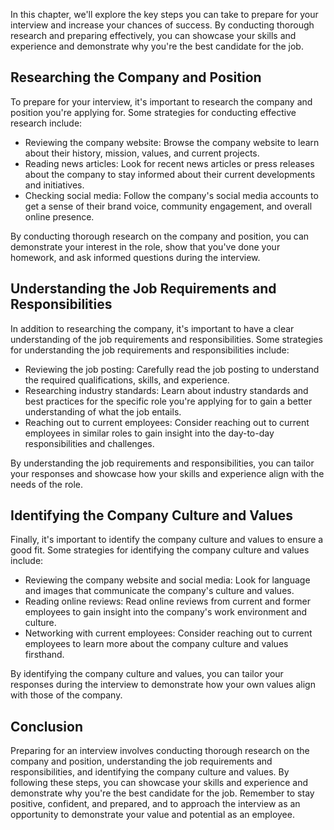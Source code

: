 
In this chapter, we'll explore the key steps you can take to prepare for your interview and increase your chances of success. By conducting thorough research and preparing effectively, you can showcase your skills and experience and demonstrate why you're the best candidate for the job.

Researching the Company and Position
------------------------------------

To prepare for your interview, it's important to research the company and position you're applying for. Some strategies for conducting effective research include:

* Reviewing the company website: Browse the company website to learn about their history, mission, values, and current projects.
* Reading news articles: Look for recent news articles or press releases about the company to stay informed about their current developments and initiatives.
* Checking social media: Follow the company's social media accounts to get a sense of their brand voice, community engagement, and overall online presence.

By conducting thorough research on the company and position, you can demonstrate your interest in the role, show that you've done your homework, and ask informed questions during the interview.

Understanding the Job Requirements and Responsibilities
-------------------------------------------------------

In addition to researching the company, it's important to have a clear understanding of the job requirements and responsibilities. Some strategies for understanding the job requirements and responsibilities include:

* Reviewing the job posting: Carefully read the job posting to understand the required qualifications, skills, and experience.
* Researching industry standards: Learn about industry standards and best practices for the specific role you're applying for to gain a better understanding of what the job entails.
* Reaching out to current employees: Consider reaching out to current employees in similar roles to gain insight into the day-to-day responsibilities and challenges.

By understanding the job requirements and responsibilities, you can tailor your responses and showcase how your skills and experience align with the needs of the role.

Identifying the Company Culture and Values
------------------------------------------

Finally, it's important to identify the company culture and values to ensure a good fit. Some strategies for identifying the company culture and values include:

* Reviewing the company website and social media: Look for language and images that communicate the company's culture and values.
* Reading online reviews: Read online reviews from current and former employees to gain insight into the company's work environment and culture.
* Networking with current employees: Consider reaching out to current employees to learn more about the company culture and values firsthand.

By identifying the company culture and values, you can tailor your responses during the interview to demonstrate how your own values align with those of the company.

Conclusion
----------

Preparing for an interview involves conducting thorough research on the company and position, understanding the job requirements and responsibilities, and identifying the company culture and values. By following these steps, you can showcase your skills and experience and demonstrate why you're the best candidate for the job. Remember to stay positive, confident, and prepared, and to approach the interview as an opportunity to demonstrate your value and potential as an employee.
